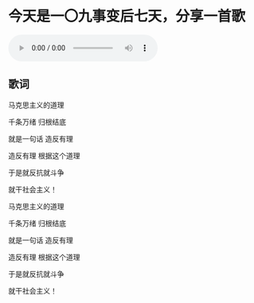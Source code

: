 # 今天是一〇九事变后七天，分享一首歌

![Audio](../../../assets/20241016.mp3)

## 歌词
马克思主义的道理

千条万绪 归根结底

就是一句话 造反有理

造反有理 根据这个道理

于是就反抗就斗争

就干社会主义！

马克思主义的道理

千条万绪 归根结底

就是一句话 造反有理

造反有理 根据这个道理

于是就反抗就斗争

就干社会主义！